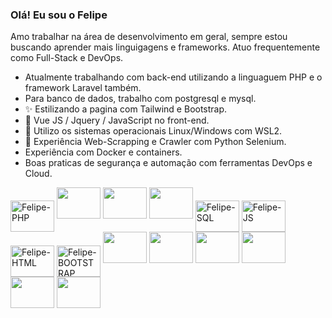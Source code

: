 ### Olá! Eu sou o Felipe

Amo trabalhar na área de desenvolvimento em geral, sempre estou buscando aprender mais linguigagens e frameworks. Atuo frequentemente como Full-Stack e DevOps.

- Atualmente trabalhando com back-end utilizando a linguaguem PHP e o framework Laravel também.
- Para banco de dados, trabalho com postgresql e mysql.
- ✨ Estilizando a pagina com Tailwind e Bootstrap.
- 🤖 Vue JS / Jquery / JavaScript no front-end.
- 🤖 Utilizo os sistemas operacionais Linux/Windows com WSL2.
- 🤖 Experiência Web-Scrapping e Crawler com Python Selenium.
- Experiência com Docker e containers.
- Boas praticas de segurança e automação com ferramentas DevOps e Cloud.


<div>
  <img align="center" alt="Felipe-PHP" height="50" width="70" src="https://cdn.jsdelivr.net/gh/devicons/devicon/icons/php/php-original.svg">
  <img height="50" width="70" src="https://cdn.jsdelivr.net/gh/devicons/devicon@latest/icons/laravel/laravel-original.svg" />
  <img height="50" width="70" src="https://cdn.jsdelivr.net/gh/devicons/devicon@latest/icons/nodejs/nodejs-original-wordmark.svg" />
  <img height="50" width="70" src="https://cdn.jsdelivr.net/gh/devicons/devicon@latest/icons/spring/spring-original.svg" />
  <img height="50" width="70" align="center" alt="Felipe-SQL" height="50" width="70" src="https://cdn.jsdelivr.net/gh/devicons/devicon/icons/mysql/mysql-original.svg">
  <img height="50" width="70" align="center" alt="Felipe-JS" height="50" width="70" src="https://cdn.jsdelivr.net/gh/devicons/devicon/icons/javascript/javascript-original.svg">
  <img height="50" width="70" align="center" alt="Felipe-HTML" height="50" width="70" src="https://cdn.jsdelivr.net/gh/devicons/devicon/icons/html5/html5-original.svg">
  <img height="50" width="70" align="center" alt="Felipe-BOOTSTRAP" height="50" width="70" src="https://cdn.jsdelivr.net/gh/devicons/devicon/icons/bootstrap/bootstrap-original.svg">
  <img height="50" width="70" src="https://cdn.jsdelivr.net/gh/devicons/devicon@latest/icons/vuejs/vuejs-original.svg" />
  <img height="50" width="70" src="https://cdn.jsdelivr.net/gh/devicons/devicon@latest/icons/angular/angular-original.svg" />
  <img height="50" width="70" src="https://cdn.jsdelivr.net/gh/devicons/devicon@latest/icons/react/react-original.svg" />

  <img height="50" width="70" src="https://cdn.jsdelivr.net/gh/devicons/devicon@latest/icons/bash/bash-original.svg" />
  <img height="50" width="70" src="https://cdn.jsdelivr.net/gh/devicons/devicon@latest/icons/amazonwebservices/amazonwebservices-original-wordmark.svg" />
  <img height="50" width="70" src="https://cdn.jsdelivr.net/gh/devicons/devicon@latest/icons/docker/docker-original.svg" />

</div>
